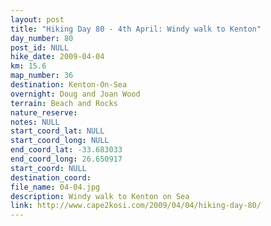```yaml
---
layout: post
title: "Hiking Day 80 - 4th April: Windy walk to Kenton"
day_number: 80
post_id: NULL
hike_date: 2009-04-04
km: 15.6
map_number: 36
destination: Kenton-On-Sea
overnight: Doug and Joan Wood
terrain: Beach and Rocks
nature_reserve: 
notes: NULL
start_coord_lat: NULL
start_coord_long: NULL
end_coord_lat: -33.683033
end_coord_long: 26.650917
start_coord: NULL
destination_coord: 
file_name: 04-04.jpg
description: Windy walk to Kenton on Sea
link: http://www.cape2kosi.com/2009/04/04/hiking-day-80/
---
```

